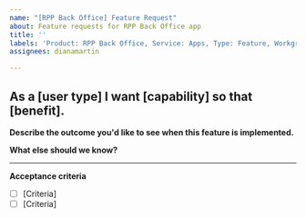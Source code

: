 ```yaml
---
name: "[RPP Back Office] Feature Request"
about: Feature requests for RPP Back Office app
title: ''
labels: 'Product: RPP Back Office, Service: Apps, Type: Feature, Workgroup: PE'
assignees: dianamartin

---
```


## As a [user type] I want [capability] so that [benefit].


**Describe the outcome you'd like to see when this feature is implemented.**
<!-- E.g. "I will have data to inform ___ decisions," or "Our team will be able to ___ more efficiently/effectively/safely." -->


**What else should we know?**
<!-- Is there context or background information we should be aware of? Are there examples of successful solutions we can look at? -->


<!-- Add a 'Need' label to designate the importance of this feature to the user -->

---
**Acceptance criteria**
<!-- Each feature should have at least one acceptance criteria. Acceptance criteria should have a clear Pass/Fail outcome and specify the result (what) rather than approach (how). 

Here is an example: https://github.com/cityofaustin/atd-data-tech/issues/1310

For further info see https://agileforgrowth.com/blog/acceptance-criteria-checklist/. -->
- [ ] [Criteria]
- [ ] [Criteria]
